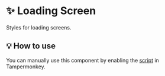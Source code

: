 # :sparkles: Loading Screen

Styles for loading screens.

## :bulb: How to use

You can manually use this component by enabling the [script](https://raw.githubusercontent.com/Neutrxl/Themed/main/src/General/LoadingScreen/LoadingScreen.user.js) in Tampermonkey.